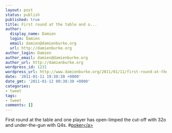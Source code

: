 ```yaml
---
layout: post
status: publish
published: true
title: First round at the table and o...
author:
  display_name: Damien
  login: Damien
  email: damien@damienburke.org
  url: http://damienburke.org
author_login: Damien
author_email: damien@damienburke.org
author_url: http://damienburke.org
wordpress_id: 1231
wordpress_url: http://www.damienburke.org/2011/01/11/first-round-at-the-table-and-o/
date: '2011-01-11 19:30:30 +0000'
date_gmt: '2011-01-12 00:30:30 +0000'
categories:
- tweet
tags:
- tweet
comments: []
---
```

<p>First round at the table and one player has open-limped the cut-off with 32o and under-the-gun with Q4s. #<a href="http:&#47;&#47;search.twitter.com&#47;search?q=%23poker" class="aktt_hashtag">poker<&#47;a></p>
